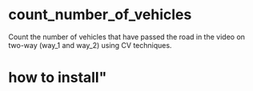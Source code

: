 # count_number_of_vehicles
Count the number of vehicles that have passed the road in the video on two-way (way_1 and way_2) using CV techniques.

# how to install"